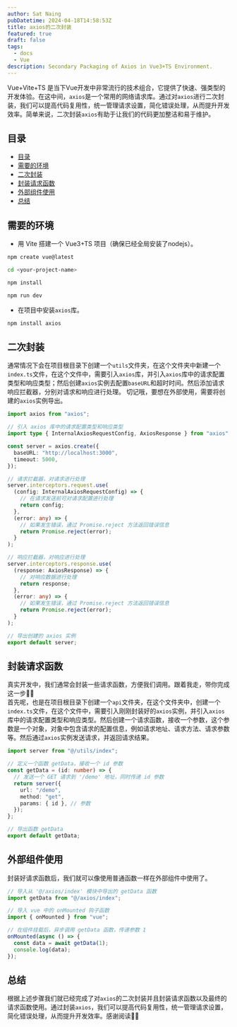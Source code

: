 ```yaml
---
author: Sat Naing
pubDatetime: 2024-04-18T14:58:53Z
title: axios的二次封装
featured: true
draft: false
tags:
  - docs
  - Vue
description: Secondary Packaging of Axios in Vue3+TS Environment.
---
```


Vue+Vite+TS 是当下Vue开发中非常流行的技术组合，它提供了快速、强类型的开发体验。在这中间，`axios`是一个常用的网络请求库。通过对`axios`进行二次封装，我们可以提高代码复用性，统一管理请求设置，简化错误处理，从而提升开发效率。简单来说，二次封装`axios`有助于让我们的代码更加整洁和易于维护。

## 目录

- [目录](#目录)
- [需要的环境](#需要的环境)
- [二次封装](#二次封装)
- [封装请求函数](#封装请求函数)
- [外部组件使用](#外部组件使用)
- [总结](#总结)

## 需要的环境

- 用 Vite 搭建一个 Vue3+TS 项目（确保已经全局安装了nodejs）。

```bash
npm create vue@latest

cd <your-project-name>

npm install

npm run dev

```

- 在项目中安装`axios`库。

```bash
npm install axios
```

## 二次封装

通常情况下会在项目根目录下创建一个`utils`文件夹，在这个文件夹中新建一个`index.ts`文件，在这个文件中，需要引入`axios`库，并引入`axios`库中的请求配置类型和响应类型；然后创建`axios`实例去配置`baseURL`和超时时间。然后添加请求响应拦截器，分别对请求和响应进行处理。 切记哦，要想在外部使用，需要将创建的`axios`实例导出。

```typescript
import axios from "axios";

// 引入 axios 库中的请求配置类型和响应类型
import type { InternalAxiosRequestConfig, AxiosResponse } from "axios";

const server = axios.create({
  baseURL: "http://localhost:3000",
  timeout: 5000,
});

// 请求拦截器，对请求进行处理
server.interceptors.request.use(
  (config: InternalAxiosRequestConfig) => {
    // 在请求发送前可对请求配置进行处理
    return config;
  },
  (error: any) => {
    // 如果发生错误，通过 Promise.reject 方法返回错误信息
    return Promise.reject(error);
  }
);

// 响应拦截器，对响应进行处理
server.interceptors.response.use(
  (response: AxiosResponse) => {
    // 对响应数据进行处理
    return response;
  },
  (error: any) => {
    // 如果发生错误，通过 Promise.reject 方法返回错误信息
    return Promise.reject(error);
  }
);

// 导出创建的 axios 实例
export default server;
```

## 封装请求函数

真实开发中，我们通常会封装一些请求函数，方便我们调用。跟着我走，带你完成这一步✌🏻  
首先呢，也是在项目根目录下创建一个`api`文件夹，在这个文件夹中，创建一个`index.ts`文件，在这个文件中，需要引入刚刚封装好的`axios`实例，并引入`axios`库中的请求配置类型和响应类型。然后创建一个请求函数，接收一个参数，这个参数是一个对象，对象中包含请求的配置信息，例如请求地址、请求方法、请求参数等。然后通过`axios`实例发送请求，并返回请求结果。

```ts
import server from "@/utils/index";

// 定义一个函数 getData，接收一个 id 参数
const getData = (id: number) => {
  // 发送一个 GET 请求到 '/demo' 地址，同时传递 id 参数
  return server({
    url: "/demo",
    method: "get",
    params: { id }, // 参数
  });
};

// 导出函数 getData
export default getData;
```

## 外部组件使用

封装好请求函数后，我们就可以像使用普通函数一样在外部组件中使用了。

```javascript
// 导入从 '@/axios/index' 模块中导出的 getData 函数
import getData from "@/axios/index";

// 导入 vue 中的 onMounted 钩子函数
import { onMounted } from "vue";

// 在组件挂载后，异步调用 getData 函数，传递参数 1
onMounted(async () => {
  const data = await getData(1);
  console.log(data);
});
```

## 总结

根据上述步骤我们就已经完成了对`axios`的二次封装并且封装请求函数以及最终的请求函数使用。通过封装`axios`，我们可以提高代码复用性，统一管理请求设置，简化错误处理，从而提升开发效率。感谢阅读✌🏻
